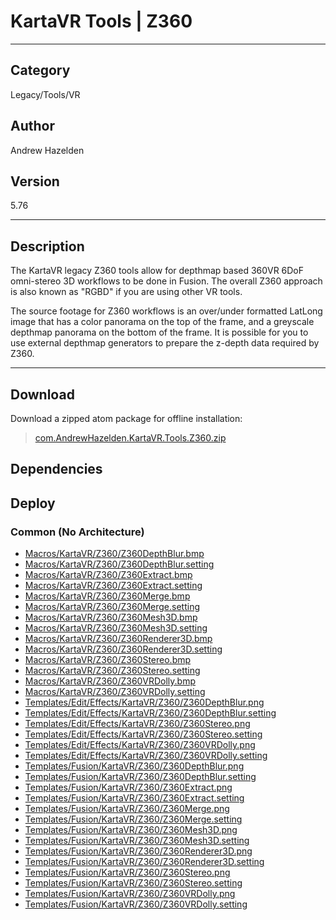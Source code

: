 # KartaVR Tools | Z360
___

## Category
Legacy/Tools/VR

## Author
Andrew Hazelden

## Version
5.76

___

## Description
<p>The KartaVR legacy Z360 tools allow for depthmap based 360VR 6DoF omni-stereo 3D workflows to be done in Fusion. The overall Z360 approach is also known as "RGBD" if you are using other VR tools.</p>

<p>The source footage for Z360 workflows is an over/under formatted LatLong image that has a color panorama on the top of the frame, and a greyscale depthmap panorama on the bottom of the frame. It is possible for you to use external depthmap generators to prepare the z-depth data required by Z360.</p>

___

## Download

Download a zipped atom package for offline installation:
> [com.AndrewHazelden.KartaVR.Tools.Z360.zip](https://gitlab.com/WeSuckLess/Reactor/-/archive/master/Reactor-master.zip?path=Atoms/com.AndrewHazelden.KartaVR.Tools.Z360)  

## Dependencies

## Deploy

### Common (No Architecture)

<ul>
<li><a href="https://gitlab.com/WeSuckLess/Reactor/-/blob/master/Atoms/com.AndrewHazelden.KartaVR.Tools.Z360/Macros/KartaVR/Z360/Z360DepthBlur.bmp?ref_type=heads">Macros/KartaVR/Z360/Z360DepthBlur.bmp</a></li>
<li><a href="https://gitlab.com/WeSuckLess/Reactor/-/blob/master/Atoms/com.AndrewHazelden.KartaVR.Tools.Z360/Macros/KartaVR/Z360/Z360DepthBlur.setting?ref_type=heads">Macros/KartaVR/Z360/Z360DepthBlur.setting</a></li>
<li><a href="https://gitlab.com/WeSuckLess/Reactor/-/blob/master/Atoms/com.AndrewHazelden.KartaVR.Tools.Z360/Macros/KartaVR/Z360/Z360Extract.bmp?ref_type=heads">Macros/KartaVR/Z360/Z360Extract.bmp</a></li>
<li><a href="https://gitlab.com/WeSuckLess/Reactor/-/blob/master/Atoms/com.AndrewHazelden.KartaVR.Tools.Z360/Macros/KartaVR/Z360/Z360Extract.setting?ref_type=heads">Macros/KartaVR/Z360/Z360Extract.setting</a></li>
<li><a href="https://gitlab.com/WeSuckLess/Reactor/-/blob/master/Atoms/com.AndrewHazelden.KartaVR.Tools.Z360/Macros/KartaVR/Z360/Z360Merge.bmp?ref_type=heads">Macros/KartaVR/Z360/Z360Merge.bmp</a></li>
<li><a href="https://gitlab.com/WeSuckLess/Reactor/-/blob/master/Atoms/com.AndrewHazelden.KartaVR.Tools.Z360/Macros/KartaVR/Z360/Z360Merge.setting?ref_type=heads">Macros/KartaVR/Z360/Z360Merge.setting</a></li>
<li><a href="https://gitlab.com/WeSuckLess/Reactor/-/blob/master/Atoms/com.AndrewHazelden.KartaVR.Tools.Z360/Macros/KartaVR/Z360/Z360Mesh3D.bmp?ref_type=heads">Macros/KartaVR/Z360/Z360Mesh3D.bmp</a></li>
<li><a href="https://gitlab.com/WeSuckLess/Reactor/-/blob/master/Atoms/com.AndrewHazelden.KartaVR.Tools.Z360/Macros/KartaVR/Z360/Z360Mesh3D.setting?ref_type=heads">Macros/KartaVR/Z360/Z360Mesh3D.setting</a></li>
<li><a href="https://gitlab.com/WeSuckLess/Reactor/-/blob/master/Atoms/com.AndrewHazelden.KartaVR.Tools.Z360/Macros/KartaVR/Z360/Z360Renderer3D.bmp?ref_type=heads">Macros/KartaVR/Z360/Z360Renderer3D.bmp</a></li>
<li><a href="https://gitlab.com/WeSuckLess/Reactor/-/blob/master/Atoms/com.AndrewHazelden.KartaVR.Tools.Z360/Macros/KartaVR/Z360/Z360Renderer3D.setting?ref_type=heads">Macros/KartaVR/Z360/Z360Renderer3D.setting</a></li>
<li><a href="https://gitlab.com/WeSuckLess/Reactor/-/blob/master/Atoms/com.AndrewHazelden.KartaVR.Tools.Z360/Macros/KartaVR/Z360/Z360Stereo.bmp?ref_type=heads">Macros/KartaVR/Z360/Z360Stereo.bmp</a></li>
<li><a href="https://gitlab.com/WeSuckLess/Reactor/-/blob/master/Atoms/com.AndrewHazelden.KartaVR.Tools.Z360/Macros/KartaVR/Z360/Z360Stereo.setting?ref_type=heads">Macros/KartaVR/Z360/Z360Stereo.setting</a></li>
<li><a href="https://gitlab.com/WeSuckLess/Reactor/-/blob/master/Atoms/com.AndrewHazelden.KartaVR.Tools.Z360/Macros/KartaVR/Z360/Z360VRDolly.bmp?ref_type=heads">Macros/KartaVR/Z360/Z360VRDolly.bmp</a></li>
<li><a href="https://gitlab.com/WeSuckLess/Reactor/-/blob/master/Atoms/com.AndrewHazelden.KartaVR.Tools.Z360/Macros/KartaVR/Z360/Z360VRDolly.setting?ref_type=heads">Macros/KartaVR/Z360/Z360VRDolly.setting</a></li>
<li><a href="https://gitlab.com/WeSuckLess/Reactor/-/blob/master/Atoms/com.AndrewHazelden.KartaVR.Tools.Z360/Templates/Edit/Effects/KartaVR/Z360/Z360DepthBlur.png?ref_type=heads">Templates/Edit/Effects/KartaVR/Z360/Z360DepthBlur.png</a></li>
<li><a href="https://gitlab.com/WeSuckLess/Reactor/-/blob/master/Atoms/com.AndrewHazelden.KartaVR.Tools.Z360/Templates/Edit/Effects/KartaVR/Z360/Z360DepthBlur.setting?ref_type=heads">Templates/Edit/Effects/KartaVR/Z360/Z360DepthBlur.setting</a></li>
<li><a href="https://gitlab.com/WeSuckLess/Reactor/-/blob/master/Atoms/com.AndrewHazelden.KartaVR.Tools.Z360/Templates/Edit/Effects/KartaVR/Z360/Z360Stereo.png?ref_type=heads">Templates/Edit/Effects/KartaVR/Z360/Z360Stereo.png</a></li>
<li><a href="https://gitlab.com/WeSuckLess/Reactor/-/blob/master/Atoms/com.AndrewHazelden.KartaVR.Tools.Z360/Templates/Edit/Effects/KartaVR/Z360/Z360Stereo.setting?ref_type=heads">Templates/Edit/Effects/KartaVR/Z360/Z360Stereo.setting</a></li>
<li><a href="https://gitlab.com/WeSuckLess/Reactor/-/blob/master/Atoms/com.AndrewHazelden.KartaVR.Tools.Z360/Templates/Edit/Effects/KartaVR/Z360/Z360VRDolly.png?ref_type=heads">Templates/Edit/Effects/KartaVR/Z360/Z360VRDolly.png</a></li>
<li><a href="https://gitlab.com/WeSuckLess/Reactor/-/blob/master/Atoms/com.AndrewHazelden.KartaVR.Tools.Z360/Templates/Edit/Effects/KartaVR/Z360/Z360VRDolly.setting?ref_type=heads">Templates/Edit/Effects/KartaVR/Z360/Z360VRDolly.setting</a></li>
<li><a href="https://gitlab.com/WeSuckLess/Reactor/-/blob/master/Atoms/com.AndrewHazelden.KartaVR.Tools.Z360/Templates/Fusion/KartaVR/Z360/Z360DepthBlur.png?ref_type=heads">Templates/Fusion/KartaVR/Z360/Z360DepthBlur.png</a></li>
<li><a href="https://gitlab.com/WeSuckLess/Reactor/-/blob/master/Atoms/com.AndrewHazelden.KartaVR.Tools.Z360/Templates/Fusion/KartaVR/Z360/Z360DepthBlur.setting?ref_type=heads">Templates/Fusion/KartaVR/Z360/Z360DepthBlur.setting</a></li>
<li><a href="https://gitlab.com/WeSuckLess/Reactor/-/blob/master/Atoms/com.AndrewHazelden.KartaVR.Tools.Z360/Templates/Fusion/KartaVR/Z360/Z360Extract.png?ref_type=heads">Templates/Fusion/KartaVR/Z360/Z360Extract.png</a></li>
<li><a href="https://gitlab.com/WeSuckLess/Reactor/-/blob/master/Atoms/com.AndrewHazelden.KartaVR.Tools.Z360/Templates/Fusion/KartaVR/Z360/Z360Extract.setting?ref_type=heads">Templates/Fusion/KartaVR/Z360/Z360Extract.setting</a></li>
<li><a href="https://gitlab.com/WeSuckLess/Reactor/-/blob/master/Atoms/com.AndrewHazelden.KartaVR.Tools.Z360/Templates/Fusion/KartaVR/Z360/Z360Merge.png?ref_type=heads">Templates/Fusion/KartaVR/Z360/Z360Merge.png</a></li>
<li><a href="https://gitlab.com/WeSuckLess/Reactor/-/blob/master/Atoms/com.AndrewHazelden.KartaVR.Tools.Z360/Templates/Fusion/KartaVR/Z360/Z360Merge.setting?ref_type=heads">Templates/Fusion/KartaVR/Z360/Z360Merge.setting</a></li>
<li><a href="https://gitlab.com/WeSuckLess/Reactor/-/blob/master/Atoms/com.AndrewHazelden.KartaVR.Tools.Z360/Templates/Fusion/KartaVR/Z360/Z360Mesh3D.png?ref_type=heads">Templates/Fusion/KartaVR/Z360/Z360Mesh3D.png</a></li>
<li><a href="https://gitlab.com/WeSuckLess/Reactor/-/blob/master/Atoms/com.AndrewHazelden.KartaVR.Tools.Z360/Templates/Fusion/KartaVR/Z360/Z360Mesh3D.setting?ref_type=heads">Templates/Fusion/KartaVR/Z360/Z360Mesh3D.setting</a></li>
<li><a href="https://gitlab.com/WeSuckLess/Reactor/-/blob/master/Atoms/com.AndrewHazelden.KartaVR.Tools.Z360/Templates/Fusion/KartaVR/Z360/Z360Renderer3D.png?ref_type=heads">Templates/Fusion/KartaVR/Z360/Z360Renderer3D.png</a></li>
<li><a href="https://gitlab.com/WeSuckLess/Reactor/-/blob/master/Atoms/com.AndrewHazelden.KartaVR.Tools.Z360/Templates/Fusion/KartaVR/Z360/Z360Renderer3D.setting?ref_type=heads">Templates/Fusion/KartaVR/Z360/Z360Renderer3D.setting</a></li>
<li><a href="https://gitlab.com/WeSuckLess/Reactor/-/blob/master/Atoms/com.AndrewHazelden.KartaVR.Tools.Z360/Templates/Fusion/KartaVR/Z360/Z360Stereo.png?ref_type=heads">Templates/Fusion/KartaVR/Z360/Z360Stereo.png</a></li>
<li><a href="https://gitlab.com/WeSuckLess/Reactor/-/blob/master/Atoms/com.AndrewHazelden.KartaVR.Tools.Z360/Templates/Fusion/KartaVR/Z360/Z360Stereo.setting?ref_type=heads">Templates/Fusion/KartaVR/Z360/Z360Stereo.setting</a></li>
<li><a href="https://gitlab.com/WeSuckLess/Reactor/-/blob/master/Atoms/com.AndrewHazelden.KartaVR.Tools.Z360/Templates/Fusion/KartaVR/Z360/Z360VRDolly.png?ref_type=heads">Templates/Fusion/KartaVR/Z360/Z360VRDolly.png</a></li>
<li><a href="https://gitlab.com/WeSuckLess/Reactor/-/blob/master/Atoms/com.AndrewHazelden.KartaVR.Tools.Z360/Templates/Fusion/KartaVR/Z360/Z360VRDolly.setting?ref_type=heads">Templates/Fusion/KartaVR/Z360/Z360VRDolly.setting</a></li>
</ul>
